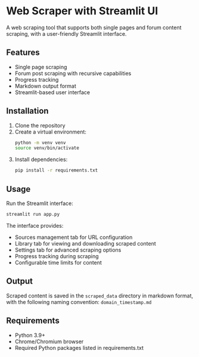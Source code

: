 # Web Scraper with Streamlit UI

A web scraping tool that supports both single pages and forum content scraping, with a user-friendly Streamlit interface.

## Features

- Single page scraping
- Forum post scraping with recursive capabilities
- Progress tracking
- Markdown output format
- Streamlit-based user interface

## Installation

1. Clone the repository
2. Create a virtual environment:
   ```bash
   python -m venv venv
   source venv/bin/activate
   ```
3. Install dependencies:
   ```bash
   pip install -r requirements.txt
   ```

## Usage
Run the Streamlit interface:
```bash
streamlit run app.py
```

The interface provides:

- Sources management tab for URL configuration
- Library tab for viewing and downloading scraped content
- Settings tab for advanced scraping options
- Progress tracking during scraping
- Configurable time limits for content

## Output
Scraped content is saved in the `scraped_data` directory in markdown format, with the following naming convention: `domain_timestamp.md`

## Requirements
- Python 3.9+
- Chrome/Chromium browser
- Required Python packages listed in requirements.txt
